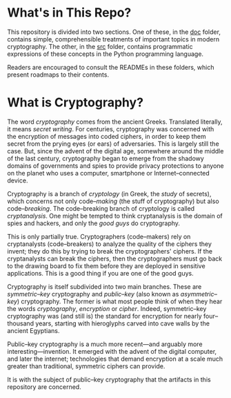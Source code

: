 # What's in This Repo?

This repository is divided into two sections. One of these, in the [doc](https://github.com/dchampion/crypto/tree/master/doc) folder, contains simple, comprehensible treatments of important topics in modern cryptography. The other, in the [src](https://github.com/dchampion/crypto/tree/master/src) folder, contains programmatic expressions of these concepts in the Python programming language.

Readers are encouraged to consult the READMEs in these folders, which present roadmaps to their contents.

# What is Cryptography?

The word _cryptography_ comes from the ancient Greeks. Translated literally, it means _secret writing_. For centuries, cryptography was concerned with the encryption of messages into coded ciphers, in order to keep them secret from the prying eyes (or ears) of adversaries. This is largely still the case. But, since the advent of the digital age, somewhere around the middle of the last century, cryptography began to emerge from the shadowy domains of governments and spies to provide privacy protections to anyone on the planet who uses a computer, smartphone or Internet&ndash;connected device.

Cryptography is a branch of _cryptology_ (in Greek, the _study_ of secrets), which concerns not only code&ndash;_making_ (the stuff of cryptography) but also code&ndash;_breaking_. The code&ndash;breaking branch of cryptology is called _cryptanalysis_. One might be tempted to think cryptanalysis is the domain of spies and hackers, and only the _good guys_ do cryptography.

This is only partially true. Cryptographers (code&ndash;makers) rely on cryptanalysts (code&ndash;breakers) to analyze the quality of the ciphers they invent; they do this by trying to break the cryptographers' ciphers. If the cryptanalysts can break the ciphers, then the cryptographers must go back to the drawing board to fix them before they are deployed in sensitive applications. This is a good thing if you are one of the good guys.

Cryptography is itself subdivided into two main branches. These are _symmetric&ndash;key_ cryptography and _public&ndash;key_ (also known as _asymmetric&ndash;key_) cryptography. The former is what most people think of when they hear the words _cryptography_, _encryption_ or _cipher_. Indeed, symmetric&ndash;key cryptography was (and still is) the standard for encryption for nearly four&ndash;thousand years, starting with hieroglyphs carved into cave walls by the ancient Egyptians.

Public&ndash;key cryptography is a much more recent&mdash;and arguably more interesting&mdash;invention. It emerged with the advent of the digital computer, and later the internet; technologies that demand encryption at a scale much greater than traditional, symmetric ciphers can provide.

It is with the subject of public&ndash;key cryptography that the artifacts in this repository are concerned.
